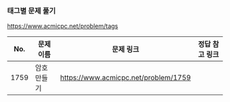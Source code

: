 ### 태그별 문제 풀기

https://www.acmicpc.net/problem/tags

| No.  | 문제 이름   | 문제 링크                            | 정답 참고 링크 |
| ---- | ----------- | ------------------------------------ | -------------- |
| 1759 | 암호 만들기 | https://www.acmicpc.net/problem/1759 |                |



